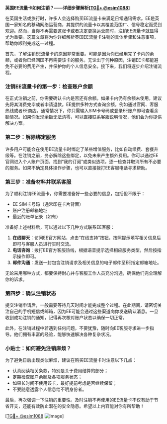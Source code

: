 **英国EE流量卡如何注销？——详细步骤解析[[TG💪+ @esim1088](https://t.me/s/esim1088)]**

在英国生活或旅行时，许多人会选择购买EE流量卡来满足日常通讯需求。EE是英国一家知名的移动网络运营商，其提供的流量卡以其覆盖范围广、信号稳定而受到欢迎。然而，当你不再需要这张卡或者决定更换运营商时，注销EE流量卡就显得尤为重要。这篇文章将为你详细解析英国EE流量卡注销的具体步骤和注意事项，帮助你顺利完成这一过程。

首先，了解注销EE流量卡的原因非常重要。可能是因为你已经用完了卡内的余额，或者你已经回国不再需要该卡的服务。无论出于何种原因，注销EE卡都能避免不必要的费用产生，并保护你的个人信息安全。接下来，我们将逐步介绍注销流程。

### 注销EE流量卡的第一步：检查账户余额

在正式注销之前，你需要确认卡内是否还有余额。如果卡内仍有余额未使用，建议先将其消费完毕或者申请退款。EE提供多种方式查询余额，例如通过官网、客服热线或者EE商店。通常情况下，你只需输入SIM卡号码或登录EE账户即可查看余额情况。如果你发现余额无法清零，可以直接联系客服说明情况，他们会为你提供解决方案。

### 第二步：解除绑定服务

许多用户可能会在使用EE流量卡时绑定了某些增值服务，比如自动续费、套餐升级等。在注销之前，务必解除这些绑定，以免未来产生额外费用。你可以通过EE官网进入个人账户页面，找到“我的订阅”或类似选项，逐一检查并取消所有不必要的服务。如果不确定具体操作步骤，也可以直接拨打EE客服电话寻求帮助。

### 第三步：准备材料并联系客服

为了顺利注销EE流量卡，你需要准备好一些必要的信息，包括但不限于：

- EE SIM卡号码（通常印在卡片背面）
- 账户注册邮箱地址
- 最近的账单记录（如有）

准备好上述材料后，可以通过以下几种方式联系EE客服：

1. **在线聊天**：访问EE官方网站，点击“在线支持”按钮，按照提示填写相关信息后即可与客服人员进行实时交流。
2. **电话咨询**：拨打EE官方客服热线，根据语音提示选择相应服务类型，然后按指示操作即可。
3. **邮件沟通**：发送一封包含注销请求及相关信息的电子邮件至EE指定邮箱地址。

无论采用哪种方式，都要保持耐心并与客服工作人员充分沟通，确保他们完全理解你的诉求。

### 第四步：确认注销状态

提交注销申请后，一般需要等待几天时间才能完成整个过程。在此期间，请密切关注自己的手机短信或邮箱，因为EE可能会通过这些渠道向你发送确认消息。一旦收到成功注销的通知，记得再次核对账户状态以确保一切正常。

此外，在注销过程中若遇到任何问题，不要犹豫，随时向EE客服寻求进一步指导。他们拥有丰富的经验，能够快速解决各种复杂状况。

### 小贴士：如何避免注销麻烦？

为了避免日后出现类似麻烦，建议在购买EE流量卡时注意以下几点：

- 认真阅读相关条款，特别是关于费用结算的部分；
- 定期检查账户余额及各项服务状态；
- 如果长时间不使用该卡，最好提前考虑是否继续保留；
- 不要随意透露个人信息给不明身份者。

最后，再次强调一下注销的重要性。及时注销不再使用的EE流量卡不仅有助于节省开支，还能有效防止潜在的安全隐患。希望以上内容能对你有所帮助！

[[TG💪+ @esim1088](https://t.me/s/esim1088) ![Image](https://i.postimg.cc/4NQfJmqS/Snipaste-2025-05-13-00-14-12.png)]
